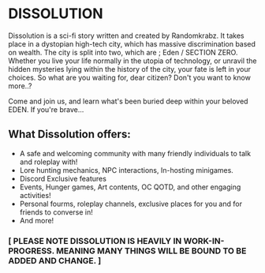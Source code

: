 # DISSOLUTION
Dissolution is a sci-fi story written and created by Randomkrabz. It takes place in a dystopian high-tech city, which has massive discrimination based on wealth. The city is split into two, which are ; Eden / SECTION ZERO. Whether you live your life normally in the utopia of technology, or unravil the hidden mysteries lying within the history of the city, your fate is left in your choices. So what are you waiting for, dear citizen? Don't you want to know more..?

Come and join us, and learn what's been buried deep within your beloved EDEN. If you're brave...

## What Dissolution offers:
- A safe and welcoming community with many friendly individuals to talk and roleplay with!
- Lore hunting mechanics, NPC interactions, In-hosting minigames.
- Discord Exclusive features
- Events, Hunger games, Art contents, OC QOTD, and other engaging activities!
- Personal fourms, roleplay channels, exclusive places for you and for friends to converse in!
- And more!

### [ PLEASE NOTE DISSOLUTION IS HEAVILY IN WORK-IN-PROGRESS. MEANING MANY THINGS WILL BE BOUND TO BE ADDED AND CHANGE. ]

